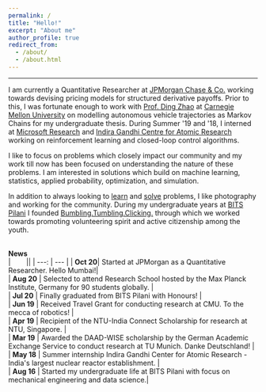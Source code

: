 ```yaml
---
permalink: /
title: "Hello!"
excerpt: "About me"
author_profile: true
redirect_from: 
  - /about/
  - /about.html
---
```




------

I am currently a Quantitative Researcher at [JPMorgan Chase & Co.](https://www.jpmorgan.com/solutions/cib/markets/global-equities) working towards devising pricing models for structured derivative payoffs. Prior to this, I was fortunate enough to work with [Prof. Ding Zhao](http://www.andrew.cmu.edu/user/dingzhao/) at [Carnegie Mellon University](http://www.andrew.cmu.edu/user/dingzhao/) on modelling autonomous vehicle trajectories as Markov Chains for my undergraduate thesis. During Summer '19 and '18, I interned at [Microsoft Research](https://www.microsoft.com/en-us/research/lab/microsoft-research-india/) and [Indira Gandhi Centre for Atomic Research](http://www.igcar.gov.in/) working on reinforcement learning and closed-loop control algorithms.

I like to focus on problems which closely impact our community and my work till now has been focused on understanding the nature of these problems. I am interested in solutions which build on machine learning, statistics, applied probability, optimization, and simulation. 

In addition to always looking to [learn](https://www.feynmanlectures.caltech.edu/) and [solve](/projects) problems, I like photography and working for the community. During my undergraduate years at [BITS Pilani](https://www.bits-pilani.ac.in/) I founded [Bumbling.Tumbling.Clicking.](https://www.bumblingtumblingclicking.in/) through which we worked towards promoting volunteering spirit and active citizenship among the youth.  
<br/>

**News**   
|&nbsp;&nbsp;&nbsp;&nbsp;&nbsp;&nbsp;&nbsp;&nbsp;||
| ---:   | --- |
| **Oct 20**| Started at JPMorgan as a Quantitative Researcher. Hello Mumbai!|  
| **Aug 20** | Selected to attend Research School hosted by the Max Planck Institute, Germany for 90 students globally. |  
| **Jul 20** | Finally graduated from BITS Pilani with Honours!  |  
| **Jun 19** | Received Travel Grant for conducting research at CMU. To the mecca of robotics! |  
| **Apr 19** | Recipient of the NTU-India Connect Scholarship for research at NTU, Singapore. |  
| **Mar 19** | Awarded the DAAD-WISE scholarship by the German Academic Exchange Service to conduct research at TU Munich. Danke Deutschland! |  
| **May 18** | Summer internship Indira Gandhi Center for Atomic Research - India's largest nuclear reactor establishment. |  
| **Aug 16** | Started my undergraduate life at BITS Pilani with focus on mechanical engineering and data science.|



